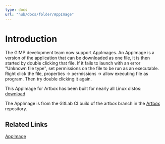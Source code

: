 ```yaml
---
type: docs
url: "hub/docs/folder/AppImage"
---
```


# Introduction

The GIMP development team now support AppImages. An AppImage is a version of the application that can be downloaded as one file, it is then started by double clicking that file. If it fails to launch with an error "Unknown file type", set permissions on the file to be run as an executable. Right click the file, properties -> permissions -> allow executing file as program. Then try double clicking it again.

This AppImage for Artbox has been built for nearly all Linux distos: [download](https://gitlab.gnome.org/pixelmixer/artbox/-/raw/feature-appimage/AppImage/Artbox.AppImage?ref_type=heads&inline=false)

The AppImage is from the GitLab CI build of the artbox branch in the [Artbox](https://gitlab.gnome.org/pixelmixer/artbox/-/artifacts) repository.

## Related Links

[AppImage](https://appimage.org/)

